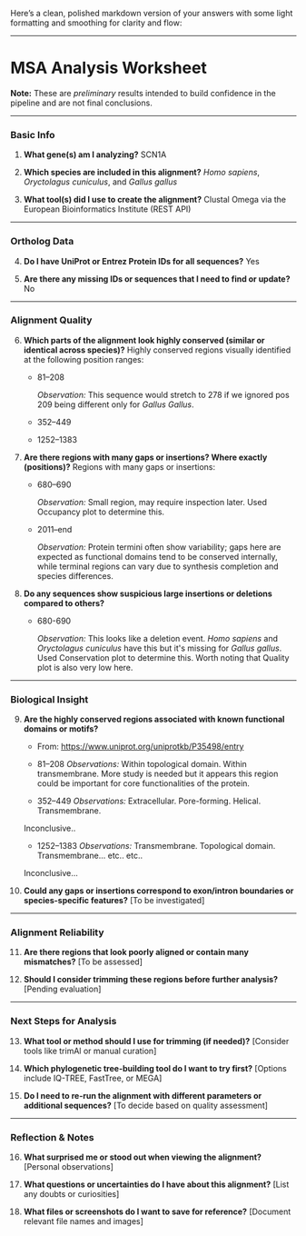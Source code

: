 Here’s a clean, polished markdown version of your answers with some light formatting and smoothing for clarity and flow:

---

# MSA Analysis Worksheet

**Note:** These are *preliminary* results intended to build confidence in the pipeline and are not final conclusions.

---

### Basic Info

1. **What gene(s) am I analyzing?**
   SCN1A

2. **Which species are included in this alignment?**
   *Homo sapiens*, *Oryctolagus cuniculus*, and *Gallus gallus*

3. **What tool(s) did I use to create the alignment?**
   Clustal Omega via the European Bioinformatics Institute (REST API)

---

### Ortholog Data

4. **Do I have UniProt or Entrez Protein IDs for all sequences?**
   Yes

5. **Are there any missing IDs or sequences that I need to find or update?**
   No

---

### Alignment Quality

6. **Which parts of the alignment look highly conserved (similar or identical across species)?**
   Highly conserved regions visually identified at the following position ranges:

   * 81–208

     *Observation:* This sequence would stretch to 278 if we ignored pos 209 being different only for *Gallus Gallus*.

   * 352–449
   * 1252–1383

7. **Are there regions with many gaps or insertions? Where exactly (positions)?**
   Regions with many gaps or insertions:

   * 680–690

     *Observation:* Small region, may require inspection later. Used Occupancy plot to determine this. 
   * 2011–end

     *Observation:* Protein termini often show variability; gaps here are expected as functional domains tend to be conserved internally, while terminal regions can vary due to synthesis completion and species differences.

8. **Do any sequences show suspicious large insertions or deletions compared to others?**
   * 680-690
   
     *Observation:* This looks like a deletion event. *Homo sapiens* and *Oryctolagus cuniculus* have this but it's missing for *Gallus gallus*. Used Conservation plot to determine this. Worth noting that Quality plot is also very low here.

---

### Biological Insight

9. **Are the highly conserved regions associated with known functional domains or motifs?**
    * From: https://www.uniprot.org/uniprotkb/P35498/entry

    * 81–208
    *Observations:* Within topological domain. Within transmembrane. 
    More study is needed but it appears this region could be important 
    for core functionalities of the protein.

    * 352–449
    *Observations:* Extracellular. Pore-forming. Helical. Transmembrane.
    
    Inconclusive..

    * 1252–1383
    *Observations:* Transmembrane. Topological domain. Transmembrane... etc.. etc.. 

    Inconclusive...



10. **Could any gaps or insertions correspond to exon/intron boundaries or species-specific features?**
    \[To be investigated]

---

### Alignment Reliability

11. **Are there regions that look poorly aligned or contain many mismatches?**
    \[To be assessed]

12. **Should I consider trimming these regions before further analysis?**
    \[Pending evaluation]

---

### Next Steps for Analysis

13. **What tool or method should I use for trimming (if needed)?**
    \[Consider tools like trimAl or manual curation]

14. **Which phylogenetic tree-building tool do I want to try first?**
    \[Options include IQ-TREE, FastTree, or MEGA]

15. **Do I need to re-run the alignment with different parameters or additional sequences?**
    \[To decide based on quality assessment]

---

### Reflection & Notes

16. **What surprised me or stood out when viewing the alignment?**
    \[Personal observations]

17. **What questions or uncertainties do I have about this alignment?**
    \[List any doubts or curiosities]

18. **What files or screenshots do I want to save for reference?**
    \[Document relevant file names and images]